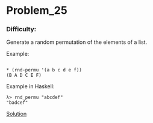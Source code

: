 # Problem_25
### Difficulty: 
Generate a random permutation of the elements of a list.

Example:

```

* (rnd-permu '(a b c d e f))
(B A D C E F)
```
Example in Haskell:

```
λ> rnd_permu "abcdef"
"badcef"
```
[Solution](https://wiki.haskell.org/99_questions/Solutions/25)
